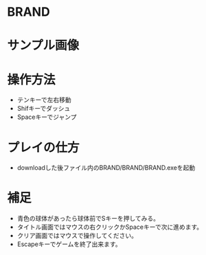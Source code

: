 # BRAND

# サンプル画像

# 操作方法
- テンキーで左右移動
- Shifキーでダッシュ
- Spaceキーでジャンプ

# プレイの仕方
- downloadした後ファイル内のBRAND/BRAND/BRAND.exeを起動

# 補足
- 青色の球体があったら球体前でSキーを押してみる。
- タイトル画面ではマウスの右クリックかSpaceキーで次に進めます。
- クリア画面ではマウスで操作してください。
- Escapeキーでゲームを終了出来ます。
